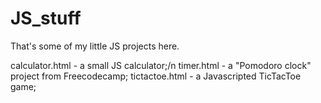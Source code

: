# JS_stuff
That's some of my little JS projects here.

calculator.html - a small JS calculator;/n
timer.html - a "Pomodoro clock" project from Freecodecamp;
tictactoe.html - a Javascripted TicTacToe game;
